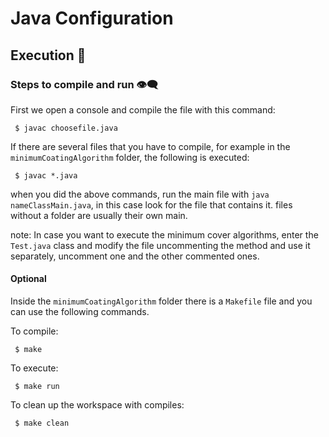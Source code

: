 # Java Configuration

## Execution 🔧

### Steps to compile and run :eye_speech_bubble:
First we open a console and compile the file with this command:
```
 $ javac choosefile.java
```
If there are several files that you have to compile, for example in the `minimumCoatingAlgorithm` folder, the following is executed:
```
 $ javac *.java
```
when you did the above commands, run the main file with `java nameClassMain.java`, in this case look for the file that contains it. files without a folder are usually their own main.

note: In case you want to execute the minimum cover algorithms, enter the `Test.java` class and modify the file uncommenting the method and use it separately, uncomment one and the other commented ones.

#### Optional
Inside the `minimumCoatingAlgorithm` folder there is a `Makefile` file and you can use the following commands.

To compile:
```
 $ make 
```
To execute:
```
 $ make run
```
To clean up the workspace with compiles:
```
 $ make clean
```
